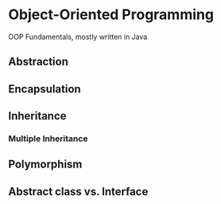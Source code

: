 # Object-Oriented Programming
OOP Fundamentals, mostly written in Java

## Abstraction
## Encapsulation
## Inheritance
### Multiple Inheritance
## Polymorphism
## Abstract class vs. Interface
